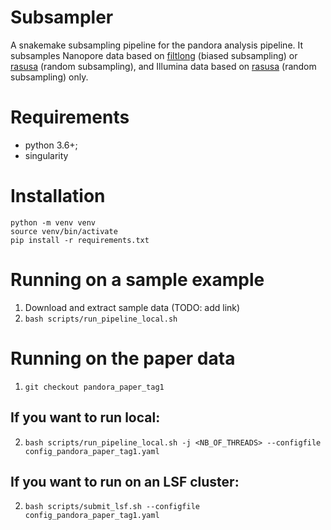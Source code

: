 # Subsampler

A snakemake subsampling pipeline for the pandora analysis pipeline. It subsamples Nanopore data based on 
[filtlong](https://github.com/rrwick/Filtlong) (biased subsampling) or [rasusa](https://github.com/mbhall88/rasusa) 
(random subsampling), and Illumina data based on [rasusa](https://github.com/mbhall88/rasusa) 
(random subsampling) only.

# Requirements

* python 3.6+;
* singularity

# Installation
```
python -m venv venv
source venv/bin/activate
pip install -r requirements.txt
```

# Running on a sample example

1. Download and extract sample data (TODO: add link)
2. `bash scripts/run_pipeline_local.sh`

# Running on the paper data

1. `git checkout pandora_paper_tag1`

## If you want to run local:

2. `bash scripts/run_pipeline_local.sh -j <NB_OF_THREADS> --configfile config_pandora_paper_tag1.yaml`

## If you want to run on an LSF cluster:

2. `bash scripts/submit_lsf.sh --configfile config_pandora_paper_tag1.yaml`

